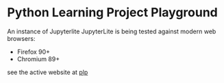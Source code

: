 # Python Learning Project Playground

An instance of Jupyterlite 
JupyterLite is being tested against modern web browsers:

- Firefox 90+
- Chromium 89+

see the active website at [plp](melsiddieg.github.io/plp)

